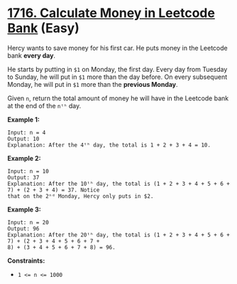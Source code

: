 # [1716. Calculate Money in Leetcode Bank][link] (Easy)

[link]: https://leetcode.com/problems/calculate-money-in-leetcode-bank/

Hercy wants to save money for his first car. He puts money in the Leetcode bank **every day**.

He starts by putting in `$1` on Monday, the first day. Every day from Tuesday to Sunday, he will put
in `$1` more than the day before. On every subsequent Monday, he will put in `$1` more than the
**previous Monday**.

Given `n`, return the total amount of money he will have in the Leetcode bank at the end of the
`nᵗʰ` day.

**Example 1:**

```
Input: n = 4
Output: 10
Explanation: After the 4ᵗʰ day, the total is 1 + 2 + 3 + 4 = 10.
```

**Example 2:**

```
Input: n = 10
Output: 37
Explanation: After the 10ᵗʰ day, the total is (1 + 2 + 3 + 4 + 5 + 6 + 7) + (2 + 3 + 4) = 37. Notice
that on the 2ⁿᵈ Monday, Hercy only puts in $2.
```

**Example 3:**

```
Input: n = 20
Output: 96
Explanation: After the 20ᵗʰ day, the total is (1 + 2 + 3 + 4 + 5 + 6 + 7) + (2 + 3 + 4 + 5 + 6 + 7 +
8) + (3 + 4 + 5 + 6 + 7 + 8) = 96.
```

**Constraints:**

- `1 <= n <= 1000`
